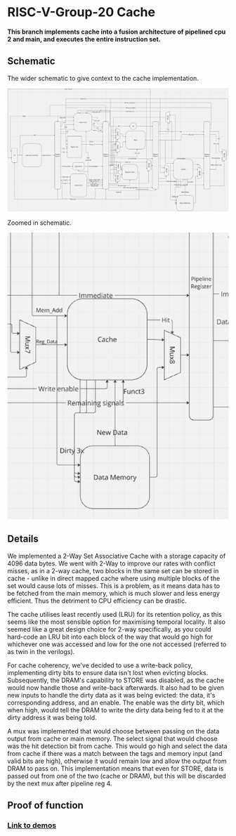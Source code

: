 # RISC-V-Group-20 Cache

**This branch implements cache into a fusion architecture of pipelined cpu 2 and main, and executes the entire instruction set.**

## Schematic
The wider schematic to give context to the cache implementation.

![schematic](schematic.png)

Zoomed in schematic.

![caschem](caschem.png)

## Details
We implemented a 2-Way Set Associative Cache with a storage capacity of 4096 data bytes.
We went with 2-Way to improve our rates with conflict misses, as in a 2-way cache, two blocks in the same set can be stored in cache - unlike in direct mapped cache where using multiple blocks of the set would cause lots of misses. This is a problem, as it means data has to be fetched from the main memory, which is much slower and less energy efficient. Thus the detriment to CPU efficiency can be drastic. 

The cache utilises least recently used (LRU) for its retention policy, as this seems like the most sensible option for maximising temporal locality. It also seemed like a great design choice for 2-way specifically, as you could hard-code an LRU bit into each block of the way that would go high for whichever one was accessed and low for the one not accessed (referred to as twin in the verilogs).

For cache coherency, we've decided to use a write-back policy, implementing dirty bits to ensure data isn't lost when evicting blocks.
Subsequently, the DRAM's capability to STORE was disabled, as the cache would now handle those and write-back afterwards. It also had to be given new inputs to handle the dirty data as it was being evicted: the data, it's corresponding address, and an enable. The enable was the dirty bit, which when high, would tell the DRAM to write the dirty data being fed to it at the dirty address it was being told.

A mux was implemented that would choose between passing on the data output from cache or main memory. The select signal that would choose was the hit detection bit from cache. This would go high and select the data from cache if there was a match between the tags and memory input (and valid bits are high), otherwise it would remain low and allow the output from DRAM to pass on. This implementation means that even for STORE, data is passed out from one of the two (cache or DRAM), but this will be discarded by the next mux after pipeline reg 4.

## Proof of function
### [Link to demos](https://www.youtube.com/watch?v=y0XfobdrZcU&list=PLdeaaZuxLlWtO-BnAFKly6QJmn4A7G8WB)

